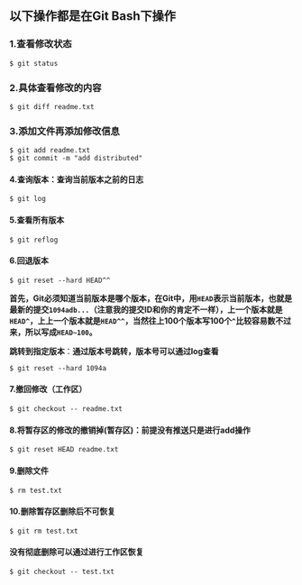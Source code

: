 ## 以下操作都是在Git Bash下操作

### 1.查看修改状态

```
$ git status
```

### 2.具体查看修改的内容

```
$ git diff readme.txt
```

### 3.添加文件再添加修改信息

```
$ git add readme.txt
$ git commit -m "add distributed"
```

#### 4.查询版本：查询当前版本之前的日志

```
$ git log
```

#### 5.查看所有版本

```
$ git reflog
```

#### 6.回退版本

```
$ git reset --hard HEAD^^
```

**首先，Git必须知道当前版本是哪个版本，在Git中，用`HEAD`表示当前版本，也就是最新的提交`1094adb...`（注意我的提交ID和你的肯定不一样），上一个版本就是`HEAD^`，上上一个版本就是`HEAD^^`，当然往上100个版本写100个`^`比较容易数不过来，所以写成`HEAD~100`。**

**跳转到指定版本**：**通过版本号跳转，版本号可以通过log查看**

```
$ git reset --hard 1094a
```

#### 7.撤回修改（工作区）

```
$ git checkout -- readme.txt
```

#### 8.将暂存区的修改的撤销掉(暂存区)：前提没有推送只是进行add操作

```
$ git reset HEAD readme.txt
```

#### 9.删除文件

```
$ rm test.txt
```

#### **10.删除暂存区删除后不可恢复**

```
$ git rm test.txt
```

#### 没有彻底删除可以通过进行工作区恢复

```
$ git checkout -- test.txt
```

